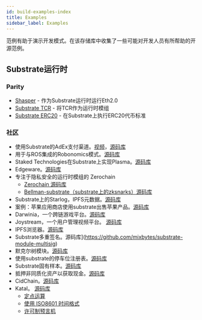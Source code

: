 ```yaml
---
id: build-examples-index
title: Examples
sidebar_label: Examples
---
```


范例有助于演示开发模式。在该存储库中收集了一些可能对开发人员有所帮助的开源范例。

## Substrate运行时

### Parity

- [Shasper](https://github.com/paritytech/shasper) - 作为Substrate运行时运行Eth2.0
- [Substrate TCR](https://github.com/parity-samples/substrate-tcr) - 将TCR作为运行时模组
- [Substrate ERC20](https://github.com/parity-samples/substrate-erc20) - 在Substrate上执行ERC20代币标准

### 社区

- 使用Substrate的AdEx支付渠道。[视频](https://www.youtube.com/watch?v=1CeI6Oa1BnU)，[源码库](https://github.com/Polygos/substrate-node-cidchain)
- 用于与ROS集成的Robonomics模式。[源码库](https://github.com/airalab/substrate-node-robonomics)
- Staked Technologies在Substrate上实现Plasma。[源码库](https://github.com/stakedtechnologies/Plasm)
- Edgeware。[源码库](https://github.com/hicommonwealth/edgeware-node)
- 专注于隐私安全的运行时模组的 Zerochain
    - [Zerochain 源码库](https://github.com/LayerXcom/zero-chain)
    - [Bellman-substrate（substrate上的zksnarks）源码库](https://github.com/LayerXcom/bellman-substrate)
- Substrate上的Starlog，IPFS元数据。[源码库](https://github.com/PACTCare/Starlog)
- 案例：苹果应用商店使用substrate出售苹果产品。[源码库](https://github.com/osuketh/apple-store-substrate)
- Darwinia，一个跨链游戏平台。[源码库](https://github.com/darwinia-network/darwinia)
- Joystream，一个用户管理视频平台。 [源码库](https://github.com/Joystream/substrate-node-joystream)
- IPFS浏览器。[源码库](https://github.com/Polygos/substrate-node-ipfsbrowser)
- Substrate多重签名。源码库](https://github.com/mixbytes/substrate-module-multisig)
- 默克尔树模块。[源码库](https://github.com/filiplazovic/substrate-merkle-tree)
- 使用substrate的停车位注册表。[源码库](https://github.com/yjkimjunior/ParkingSpaceSubstrate)
- Substrate固有样本。[源码库](https://github.com/gautamdhameja/substrate-inherents-sample)
- 抵押非同质化资产以获取现金。[源码库](https://github.com/nczhu/collateral)
- CidChain。[源码库](https://github.com/Polygos/substrate-node-cidchain)
- Katal。 [源码库](https://github.com/Trinkler/katal-chain)
    - [定点运算](https://github.com/Trinkler/katal-chain/tree/master/modules/reals)
    - [使用 ISO8601 时间格式](https://github.com/Trinkler/katal-chain/tree/master/modules/time)
    - [许可制预言机](https://github.com/Trinkler/katal-chain/tree/master/modules/oracle)
